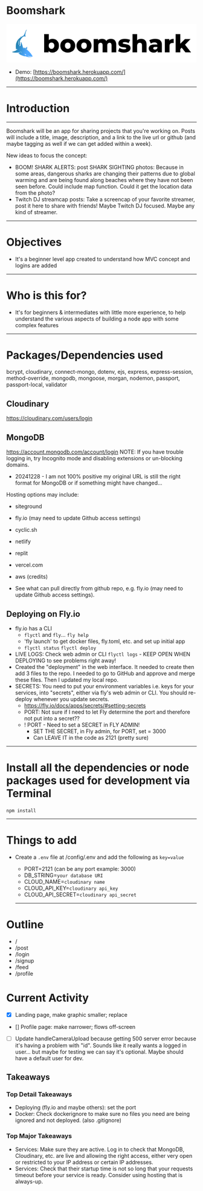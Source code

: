 # Boomshark

![Boomshark](https://raw.githubusercontent.com/jamespro/boomshark/main/public/img/boomshark-logo.png)

- Demo: [https://boomshark.herokuapp.com/](https://boomshark.herokuapp.com/)

---

# Introduction

---

Boomshark will be an app for sharing projects that you're working on. Posts will include a title, image, description, and a link to the live url or github (and maybe tagging as well if we can get added within a week).

New ideas to focus the concept:

- BOOM! SHARK ALERTS: post SHARK SIGHTING photos: Because in some areas, dangerous sharks are changing their patterns due to global warming and are being found along beaches where they have not been seen before. Could include map function. Could it get the location data from the photo?
- Twitch DJ streamcap posts: Take a screencap of your favorite streamer, post it here to share with friends! Maybe Twitch DJ focused. Maybe any kind of streamer.

---

# Objectives

- It's a beginner level app created to understand how MVC concept and logins are added

---

# Who is this for?

- It's for beginners & intermediates with little more experience, to help understand the various aspects of building a node app with some complex features

---

# Packages/Dependencies used

bcrypt, cloudinary, connect-mongo, dotenv, ejs, express, express-session, method-override, mongodb, mongoose, morgan, nodemon, passport, passport-local, validator

## Cloudinary

https://cloudinary.com/users/login

## MongoDB

https://account.mongodb.com/account/login
NOTE: If you have trouble logging in, try Incognito mode and disabling extensions or un-blocking domains.

- 20241228 - I am not 100% positive my original URL is still the right format for MongoDB or if something might have changed...

Hosting options may include:

- siteground
- fly.io (may need to update Github access settings)
- cyclic.sh
- netlify
- replit
- vercel.com
- aws (credits)

- See what can pull directly from github repo, e.g. fly.io (may need to update Github access settings).

## Deploying on Fly.io

- fly.io has a CLI
  - `flyctl` and `fly`... `fly help`
  - 'fly launch' to get docker files, fly.toml, etc. and set up initial app
  - `flyctl status` `flyctl deploy`
- LIVE LOGS: Check web admin or CLI `flyctl logs` - KEEP OPEN WHEN DEPLOYING to see problems right away!
- Created the "deployment" in the web interface. It needed to create then add 3 files to the repo. I needed to go to GitHub and approve and merge these files. Then I updated my local repo.
- SECRETS: You need to put your environment variables i.e. keys for your services, into "secrets", either via fly's web admin or CLI. You should re-deploy whenever you update secrets.
  - https://fly.io/docs/apps/secrets/#setting-secrets
  - PORT: Not sure if I need to let Fly determine the port and therefore not put into a secret??
  - ! PORT - Need to set a SECRET in FLY ADMIN!
    - SET THE SECRET, in Fly admin, for PORT, set = 3000
    - Can LEAVE IT in the code as 2121 (pretty sure)

---

# Install all the dependencies or node packages used for development via Terminal

`npm install`

---

# Things to add

- Create a `.env` file at /config/.env and add the following as `key=value`

  - PORT=2121 (can be any port example: 3000)
  - DB_STRING=`your database URI`
  - CLOUD_NAME=`cloudinary name`
  - CLOUD_API_KEY=`cloudinary api_key`
  - CLOUD_API_SECRET=`cloudinary api_secret`

  ***

# Outline

- /
- /post
- /login
- /signup
- /feed
- /profile

# Current Activity

- [x] Landing page, make graphic smaller; replace
- [] Profile page: make narrower; flows off-screen
- [ ] Update handleCameraUpload because getting 500 server error because it's having a problem with "id". Sounds like it really wants a logged in user... but maybe for testing we can say it's optional. Maybe should have a default user for dev.

## Takeaways

### Top Detail Takeaways

- Deploying (fly.io and maybe others): set the port
- Docker: Check dockerignore to make sure no files you need are being ignored and not deployed. (also .gitignore)

### Top Major Takeaways

- Services: Make sure they are active. Log in to check that MongoDB, Cloudinary, etc. are live and allowing the right access, either very open or restricted to your IP address or certain IP addresses.
- Services: Check that their startup time is not so long that your requests timeout before your service is ready. Consider using hosting that is always-up.
